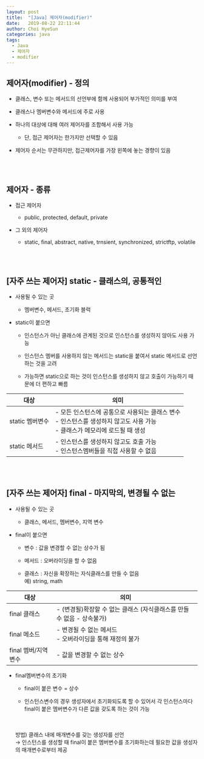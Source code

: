 ```yaml
---
layout: post
title:  "[Java] 제어자(modifier)"
date:   2019-08-22 22:11:44
author: Choi HyeSun
categories: java
tags:
  - Java
  - 제어자
  - modifier
---
```


## 제어자(modifier) - 정의

- 클래스, 변수 또는 메서드의 선언부에 함께 사용되어 부가적인 의미를 부여

- 클래스나 멤버변수와 메서드에 주로 사용

- 하나의 대상에 대해 여러 제어자를 조합해서 사용 가능

  - 단, 접근 제어자는 한가지만 선택할 수 있음

- 제어자 순서는 무관하지만, 접근제어자를 가장 왼쪽에 놓는 경향이 있음

<br>
<br>

## 제어자 - 종류

- 접근 제어자

  - public, protected, default, private

- 그 외의 제어자

  - static, final, abstract, native, trnsient, synchronized, strictftp, volatile
  
<br>
<br>

##  \[자주 쓰는 제어자] static - 클래스의, 공통적인

- 사용될 수 있는 곳

  - 멤버변수, 메서드, 초기화 블럭

- static이 붙으면

  - 인스턴스가 아닌 클래스에 관계된 것으로 인스턴스를 생성하지 않아도 사용 가능

  - 인스턴스 멤버를 사용하지 않는 메서드는 static을 붙여서 static 메서드로 선언하는 것을 고려

  - 가능하면 static으로 하는 것이 인스턴스를 생성하지 않고 호출이 가능하기 때문에 더 편하고 빠름

|대상|의미|
|---|---|
|static 멤버변수|- 모든 인스턴스에 공통으로 사용되는 클래스 변수<br>- 인스턴스를 생성하지 않고도 사용 가능<br>- 클래스가 메모리에 로드될 때 생성|
|static 메서드|- 인스턴스를 생성하지 않고도 호출 가능<br>- 인스턴스멤버들을 직접 사용할 수 없음|

<br>
<br>

## \[자주 쓰는 제어자] final - 마지막의, 변경될 수 없는

- 사용될 수 있는 곳

  - 클래스, 메서드, 멤버변수, 지역 변수

- final이 붙으면

  - 변수 : 값을 변경할 수 없는 상수가 됨

  - 메서드 : 오버라이딩을 할 수 없음
  
  - 클래스 : 자신을 확장하는 자식클래스를 만들 수 없음
  <br>예) string, math

|대상|의미|
|---|---|
|final 클래스|- (변경될)확장할 수 없는 클래스 (자식클래스를 만들 수 없음 - 상속불가)|
|final 메소드|- 변경될 수 없는 메서드<br>- 오버라이딩을 통해 재정의 불가|
|final 멤버/지역 변수|- 값을 변경할 수 없는 상수|

- final멤버변수의 초기화

  - final이 붙은 변수 = 상수

  - 인스턴스변수의 경우 생성자에서 초기화되도록 할 수 있어서 각 인스턴스마다 final이 붙은 멤버변수가 다른 값을 갖도록 하는 것이 가능
  <br>
  <br>방법) 클래스 내에 매개변수를 갖는 생성자를 선언
  <br>→ 인스턴스를 생성할 때 final이 붙은 멤버변수를 초기화하는데 필요한 값을 생성자의 매개변수로부터 제공

<br>
<br>

## 
